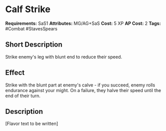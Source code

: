 # Calf Strike

**Requirements:** SaS1
**Attributes:** MG/AG+SaS
**Cost:** 5 XP
**AP Cost:** 2
**Tags:** #Combat #StavesSpears

## Short Description
Strike enemy's leg with blunt end to reduce their speed.

## Effect
Strike with the blunt part at enemy's calve - if you succeed, enemy rolls endurance against your might. On a failure, they halve their speed until the end of their turn.

## Description
[Flavor text to be written]